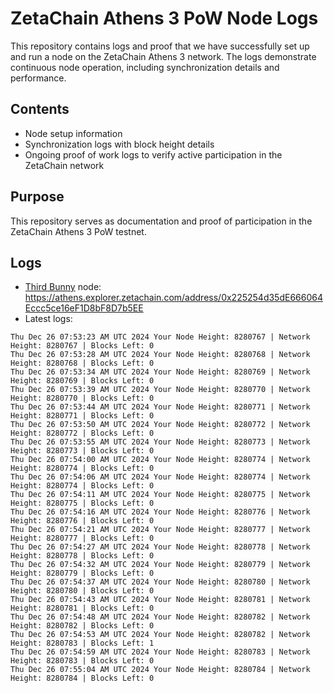 # ZetaChain Athens 3 PoW Node Logs
This repository contains logs and proof that we have successfully set up and run a node on the ZetaChain Athens 3 network. The logs demonstrate continuous node operation, including synchronization details and performance.

## Contents
- Node setup information
- Synchronization logs with block height details
- Ongoing proof of work logs to verify active participation in the ZetaChain network

## Purpose
This repository serves as documentation and proof of participation in the ZetaChain Athens 3 PoW testnet.

## Logs

- [Third Bunny](https://thirdbunny.xyz/) node: https://athens.explorer.zetachain.com/address/0x225254d35dE666064Eccc5ce16eF1D8bF8D7b5EE
- Latest logs:
```
Thu Dec 26 07:53:23 AM UTC 2024 Your Node Height: 8280767 | Network Height: 8280767 | Blocks Left: 0
Thu Dec 26 07:53:28 AM UTC 2024 Your Node Height: 8280768 | Network Height: 8280768 | Blocks Left: 0
Thu Dec 26 07:53:34 AM UTC 2024 Your Node Height: 8280769 | Network Height: 8280769 | Blocks Left: 0
Thu Dec 26 07:53:39 AM UTC 2024 Your Node Height: 8280770 | Network Height: 8280770 | Blocks Left: 0
Thu Dec 26 07:53:44 AM UTC 2024 Your Node Height: 8280771 | Network Height: 8280771 | Blocks Left: 0
Thu Dec 26 07:53:50 AM UTC 2024 Your Node Height: 8280772 | Network Height: 8280772 | Blocks Left: 0
Thu Dec 26 07:53:55 AM UTC 2024 Your Node Height: 8280773 | Network Height: 8280773 | Blocks Left: 0
Thu Dec 26 07:54:00 AM UTC 2024 Your Node Height: 8280774 | Network Height: 8280774 | Blocks Left: 0
Thu Dec 26 07:54:06 AM UTC 2024 Your Node Height: 8280774 | Network Height: 8280774 | Blocks Left: 0
Thu Dec 26 07:54:11 AM UTC 2024 Your Node Height: 8280775 | Network Height: 8280775 | Blocks Left: 0
Thu Dec 26 07:54:16 AM UTC 2024 Your Node Height: 8280776 | Network Height: 8280776 | Blocks Left: 0
Thu Dec 26 07:54:21 AM UTC 2024 Your Node Height: 8280777 | Network Height: 8280777 | Blocks Left: 0
Thu Dec 26 07:54:27 AM UTC 2024 Your Node Height: 8280778 | Network Height: 8280778 | Blocks Left: 0
Thu Dec 26 07:54:32 AM UTC 2024 Your Node Height: 8280779 | Network Height: 8280779 | Blocks Left: 0
Thu Dec 26 07:54:37 AM UTC 2024 Your Node Height: 8280780 | Network Height: 8280780 | Blocks Left: 0
Thu Dec 26 07:54:43 AM UTC 2024 Your Node Height: 8280781 | Network Height: 8280781 | Blocks Left: 0
Thu Dec 26 07:54:48 AM UTC 2024 Your Node Height: 8280782 | Network Height: 8280782 | Blocks Left: 0
Thu Dec 26 07:54:53 AM UTC 2024 Your Node Height: 8280782 | Network Height: 8280783 | Blocks Left: 1
Thu Dec 26 07:54:59 AM UTC 2024 Your Node Height: 8280783 | Network Height: 8280783 | Blocks Left: 0
Thu Dec 26 07:55:04 AM UTC 2024 Your Node Height: 8280784 | Network Height: 8280784 | Blocks Left: 0
```

